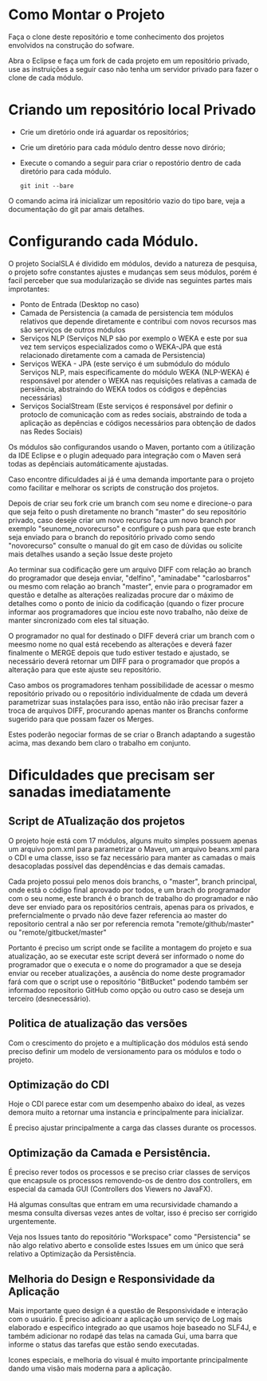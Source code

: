 # Como Montar o Projeto

Faça o clone deste repositório e tome conhecimento dos projetos envolvidos na construção do sofware.

Abra o Eclipse e faça um fork de cada projeto em um repositório privado, use as instruições a seguir caso não tenha um servidor privado para fazer o clone de cada módulo.

# Criando um repositório local Privado

- Crie um diretório onde irá aguardar os repositórios;
- Crie um diretório para cada módulo dentro desse novo dirório;
- Execute o comando a seguir para criar o repostório dentro de cada diretório para cada módulo.

      git init --bare

O comando acima irá inicializar um repositório vazio do tipo bare, veja a documentação do git par amais detalhes.

# Configurando cada Módulo.

O projeto SocialSLA é dividido em módulos, devido a natureza de pesquisa, o projeto sofre constantes ajustes e mudanças sem seus módulos, porém é facil perceber que sua modularização se divide nas seguintes partes mais improtantes:

 * Ponto de Entrada (Desktop no caso)
 * Camada de Persistencia (a camada de persistencia tem módulos relativos que depende diretamente e contribui com novos recursos mas são serviços de outros módulos
 * Serviços NLP (Serviços NLP são por exemplo o WEKA e este por sua vez tem serviços especializados como o WEKA-JPA que está relacionado diretamente com a camada de Persistencia)
 * Serviços WEKA - JPA (este serviço é um submódulo do módulo Serviços NLP, mais especificamente do módulo WEKA (NLP-WEKA) é responsável por atender o WEKA nas requisições relativas a camada de persiência, abstraindo do WEKA todos os códigos e depências necessárias)
 * Serviços SocialStream (Este serviços é responsável por definir o protoclo de comunicação com as redes sociais, abstraindo de toda a aplicação as depências e códigos necessários para obtenção de dados nas Redes Sociais)

 Os módulos são configurandos usando o Maven, portanto com a útilização da IDE Eclipse e o plugin adequado para integração com o Maven será todas as depênciais automáticamente ajustadas.

 Caso encontre dificuldades ai já é uma demanda importante para o projeto como facilitar e melhorar os scripts de construção dos projetos.

 Depois de criar seu fork crie um branch com seu nome e direcione-o para que seja feito o push diretamente no branch "master" do seu repositório privado, caso deseje criar um novo recurso faça um novo branch por exemplo "seunome_novorecurso" e configure o push para que este branch seja enviado para o branch do repositório privado como sendo "novorecurso" consulte o manual do git em caso de dúvidas ou solicite mais detalhes usando a seção Issue deste projeto

Ao terminar sua codificação gere um arquivo DIFF com relação ao branch do programador que deseja enviar, "delfino", "aminadabe" "carlosbarros" ou mesmo com relação ao branch "master", envie para o programador em questão e detalhe as alterações realizadas procure dar o máximo de detalhes como o ponto de inicio da codificação (quando o fizer procure informar aos programadores que inciou este novo trabalho, não deixe de manter sincronizado com eles tal situação.

O programador no qual for destinado o DIFF deverá criar um branch com o meesmo nome no qual está recebendo as alterações e deverá fazer finalmente o MERGE depois que tudo estiver testado e ajustado, se necessário deverá retornar um DIFF para o programador que propós a alteração para que este ajuste seu repositório.

Caso ambos os programadores tenham possibilidade de acessar o mesmo repositório privado ou o repositório individualmente de cdada um deverá parametrizar suas instalações para isso, então não irão precisar fazer a troca de arquivos DIFF, procurando apenas manter os Branchs conforme sugerido para que possam fazer os Merges.

Estes poderão negociar formas de se criar o Branch adaptando a sugestão acima, mas dexando bem claro o trabalho em conjunto.

# Dificuldades que precisam ser sanadas imediatamente

## Script de ATualização dos projetos
 O projeto hoje está com 17 módulos, alguns muito simples possuem apenas um arquivo pom.xml para parametrizar o Maven, um arquivo beans.xml para o CDI e uma classe, isso se faz necessário para manter as camadas o mais desacopladas possível das dependências e das demais camadas.

Cada projeto possui pelo menos dois branchs, o "master", branch principal, onde está o código final aprovado por todos, e um brach do programador com o seu nome, este branch é o branch de trabalho do programador e não deve ser enviado para os repositórios centrais, apenas para os privados, e preferncialmente o prvado não deve fazer referencia ao master do repositorio central a não ser por referencia remota "remote/github/master" ou "remote/gitbucket/master"

Portanto é preciso um script onde se facilite a montagem do projeto e sua atualização, ao se executar este script deverá ser informado o nome do programador que o executa e o nome do programador a que se deseja enviar ou receber atualizações, a ausência do nome deste programador fará com que o script use o repositório "BitBucket" podendo também ser informadoo repositorio GitHub como opção ou outro caso se deseja um terceiro (desnecessário).

## Politica de atualização das versões

Com o crescimento do projeto e a multiplicação dos módulos está sendo preciso definir um modelo de versionamento para os módulos e todo o projeto.

## Optimização do CDI

Hoje o CDI parece estar com um desempenho abaixo do ideal, as vezes demora muito a retornar uma instancia e principalmente para inicializar.

É preciso ajustar principalmente a carga das classes durante os processos.

## Optimização da Camada e Persistência.

É preciso rever todos os processos e se preciso criar classes de serviços que encapsule os processos removendo-os de dentro dos controllers, em especial da camada GUI (Controllers dos Viewers no JavaFX).

Há algumas consultas que entram em uma recursividade chamando a mesma consulta diversas vezes antes de voltar, isso é preciso ser corrigido urgentemente.

Veja nos Issues tanto do repositório "Workspace" como "Persistencia" se não algo relativo aberto e consolide estes Issues em um único que será relativo a Optimização da Persistência.

## Melhoria do Design e Responsividade da Aplicação

Mais importante queo design é a questão de Responsividade e interação com o usuário. É preciso adicioanr a aplicação um serviço de Log mais elaborado e especifico integrado ao que usamos hoje baseado no SLF4J, e também adicionar no rodapé das telas na camada Gui, uma barra que informe o status das tarefas que estão sendo executadas.

Icones especiais, e melhoria do visual é muito importante principalmente dando uma visão mais moderna para a aplicação.
